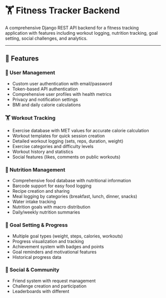 # 🏋️ Fitness Tracker Backend


A comprehensive Django REST API backend for a fitness tracking application with features including workout logging, nutrition tracking, goal setting, social challenges, and analytics.

---

## 🚀 Features

### 👤 User Management
- Custom user authentication with email/password  
- Token-based API authentication  
- Comprehensive user profiles with health metrics  
- Privacy and notification settings  
- BMI and daily calorie calculations

### 🏋️ Workout Tracking
- Exercise database with MET values for accurate calorie calculation  
- Workout templates for quick session creation  
- Detailed workout logging (sets, reps, duration, weight)  
- Exercise categories and difficulty levels  
- Workout history and statistics  
- Social features (likes, comments on public workouts)  

### 🍎 Nutrition Management
- Comprehensive food database with nutritional information  
- Barcode support for easy food logging  
- Recipe creation and sharing  
- Meal logging by categories (breakfast, lunch, dinner, snacks)  
- Water intake tracking  
- Nutrition goals with macro distribution  
- Daily/weekly nutrition summaries  

### 🎯 Goal Setting & Progress
- Multiple goal types (weight, steps, calories, workouts)  
- Progress visualization and tracking  
- Achievement system with badges and points  
- Goal reminders and motivational features  
- Historical progress data  

### 👥 Social & Community
- Friend system with request management  
- Challenge creation and participation  
- Leaderboards with different

